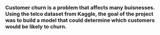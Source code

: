 ### Customer churn is a problem that affects many buisnesses. Using the telco dataset from Kaggle, the goal of the project was to build a model that could determine which customers would be likely to churn. 
###
